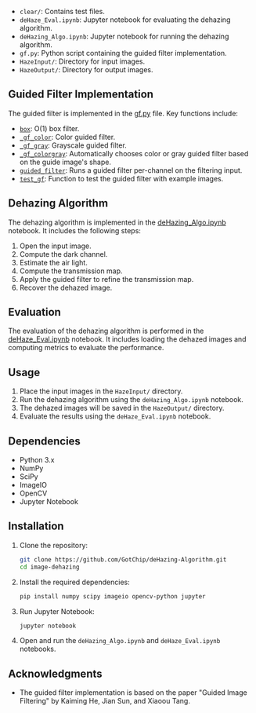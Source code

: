 
- `clear/`: Contains test files.
- `deHaze_Eval.ipynb`: Jupyter notebook for evaluating the dehazing algorithm.
- `deHazing_Algo.ipynb`: Jupyter notebook for running the dehazing algorithm.
- `gf.py`: Python script containing the guided filter implementation.
- `HazeInput/`: Directory for input images.
- `HazeOutput/`: Directory for output images.

## Guided Filter Implementation

The guided filter is implemented in the [gf.py](gf.py) file. Key functions include:

- [`box`](gf.py): O(1) box filter.
- [`_gf_color`](gf.py): Color guided filter.
- [`_gf_gray`](gf.py): Grayscale guided filter.
- [`_gf_colorgray`](gf.py): Automatically chooses color or gray guided filter based on the guide image's shape.
- [`guided_filter`](gf.py): Runs a guided filter per-channel on the filtering input.
- [`test_gf`](gf.py): Function to test the guided filter with example images.

## Dehazing Algorithm

The dehazing algorithm is implemented in the [deHazing_Algo.ipynb](deHazing_Algo.ipynb) notebook. It includes the following steps:

1. Open the input image.
2. Compute the dark channel.
3. Estimate the air light.
4. Compute the transmission map.
5. Apply the guided filter to refine the transmission map.
6. Recover the dehazed image.

## Evaluation

The evaluation of the dehazing algorithm is performed in the [deHaze_Eval.ipynb](deHaze_Eval.ipynb) notebook. It includes loading the dehazed images and computing metrics to evaluate the performance.

## Usage

1. Place the input images in the `HazeInput/` directory.
2. Run the dehazing algorithm using the `deHazing_Algo.ipynb` notebook.
3. The dehazed images will be saved in the `HazeOutput/` directory.
4. Evaluate the results using the `deHaze_Eval.ipynb` notebook.

## Dependencies

- Python 3.x
- NumPy
- SciPy
- ImageIO
- OpenCV
- Jupyter Notebook

## Installation

1. Clone the repository:
    ```sh
    git clone https://github.com/GotChip/deHazing-Algorithm.git
    cd image-dehazing
    ```

2. Install the required dependencies:
    ```sh
    pip install numpy scipy imageio opencv-python jupyter
    ```

3. Run Jupyter Notebook:
    ```sh
    jupyter notebook
    ```

4. Open and run the `deHazing_Algo.ipynb` and `deHaze_Eval.ipynb` notebooks.

## Acknowledgments

- The guided filter implementation is based on the paper "Guided Image Filtering" by Kaiming He, Jian Sun, and Xiaoou Tang.
